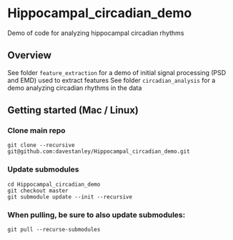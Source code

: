 Hippocampal_circadian_demo
==========================

Demo of code for analyzing hippocampal circadian rhythms

Overview
--------

See folder `feature_extraction` for a demo of initial signal processing (PSD and EMD) used to extract features
See folder `circadian_analysis` for a demo analyzing circadian rhythms in the data



Getting started (Mac / Linux)
--------

### Clone main repo

	git clone --recursive git@github.com:davestanley/Hippocampal_circadian_demo.git
  
### Update submodules
	cd Hippocampal_circadian_demo
	git checkout master
	git submodule update --init --recursive

### When pulling, be sure to also update submodules:
	git pull --recurse-submodules	


	

